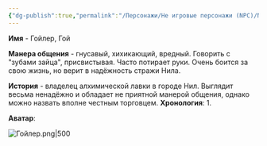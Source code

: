 ```yaml
---
{"dg-publish":true,"permalink":"/Персонажи/Не игровые персонажи (NPC)/NPC/Южные земли/Гойлер/","noteIcon":"","created":"2025-09-09T20:36:48.260+03:00","updated":"2025-09-09T16:45:17.267+03:00"}
---
```




**Имя** - Гойлер, Гой

**Манера общения** - гнусавый, хихикающий, вредный. Говорить с "зубами зайца", присвистывая. Часто потирает руки. Очень боится за свою жизнь, но верит в надёжность стражи Нила. 

**История** - владелец алхимической лавки в городе Нил. Выглядит весьма ненадёжно и обладает не приятной манерой общения, однако можно назвать вполне честным торговцем. 
**Хронология**:
1. 

**Аватар**:

![Гойлер.png|500](/img/user/system/img/NPC/%D0%AE%D0%B6%D0%BD%D1%8B%D0%B5%20%D0%B7%D0%B5%D0%BC%D0%BB%D0%B8/%D0%9D%D0%B8%D0%BB/%D0%93%D0%BE%D0%B9%D0%BB%D0%B5%D1%80.png)